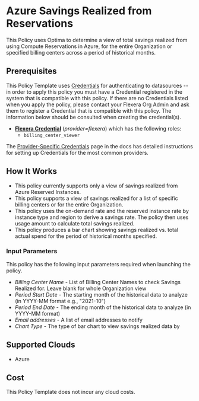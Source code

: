 # Azure Savings Realized from Reservations



This Policy uses Optima to determine a view of total savings realized from using Compute Reservations in Azure, for the entire Organization or specified billing centers across a period of historical months.

## Prerequisites

This Policy Template uses [Credentials](https://docs.flexera.com/flexera/EN/Automation/ManagingCredentialsExternal.htm) for authenticating to datasources -- in order to apply this policy you must have a Credential registered in the system that is compatible with this policy. If there are no Credentials listed when you apply the policy, please contact your Flexera Org Admin and ask them to register a Credential that is compatible with this policy. The information below should be consulted when creating the credential(s).

- [**Flexera Credential**](https://docs.flexera.com/flexera/EN/Automation/ProviderCredentials.htm) (*provider=flexera*) which has the following roles:
  - `billing_center_viewer`

The [Provider-Specific Credentials](https://docs.flexera.com/flexera/EN/Automation/ProviderCredentials.htm) page in the docs has detailed instructions for setting up Credentials for the most common providers.

## How It Works

- This policy currently supports only a view of savings realized from Azure Reserved Instances.
- This policy supports a view of savings realized for a list of specific billing centers or for the entire Organization.
- This policy uses the on-demand rate and the reserved instance rate by instance type and region to derive a savings rate. The policy then uses usage amount to calculate total savings realized.
- This policy produces a bar chart showing savings realized vs. total actual spend for the period of historical months specified.

### Input Parameters

This policy has the following input parameters required when launching the policy.

- *Billing Center Name* - List of Billing Center Names to check Savings Realized for. Leave blank for whole Organization view
- *Period Start Date* - The starting month of the historical data to analyze (in YYYY-MM format e.g., "2021-10")
- *Period End Date* - The ending month of the historical data to analyze (in YYYY-MM format)
- *Email addresses* - A list of email addresses to notify
- *Chart Type* - The type of bar chart to view savings realized data by

## Supported Clouds

- Azure

## Cost

This Policy Template does not incur any cloud costs.
